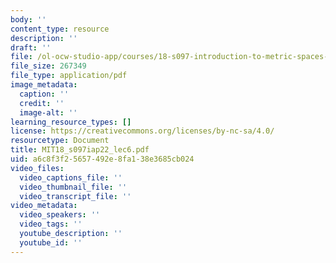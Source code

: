 ```yaml
---
body: ''
content_type: resource
description: ''
draft: ''
file: /ol-ocw-studio-app/courses/18-s097-introduction-to-metric-spaces-iap-2022/mit18_s097iap22_lec6.pdf
file_size: 267349
file_type: application/pdf
image_metadata:
  caption: ''
  credit: ''
  image-alt: ''
learning_resource_types: []
license: https://creativecommons.org/licenses/by-nc-sa/4.0/
resourcetype: Document
title: MIT18_s097iap22_lec6.pdf
uid: a6c8f3f2-5657-492e-8fa1-38e3685cb024
video_files:
  video_captions_file: ''
  video_thumbnail_file: ''
  video_transcript_file: ''
video_metadata:
  video_speakers: ''
  video_tags: ''
  youtube_description: ''
  youtube_id: ''
---
```

